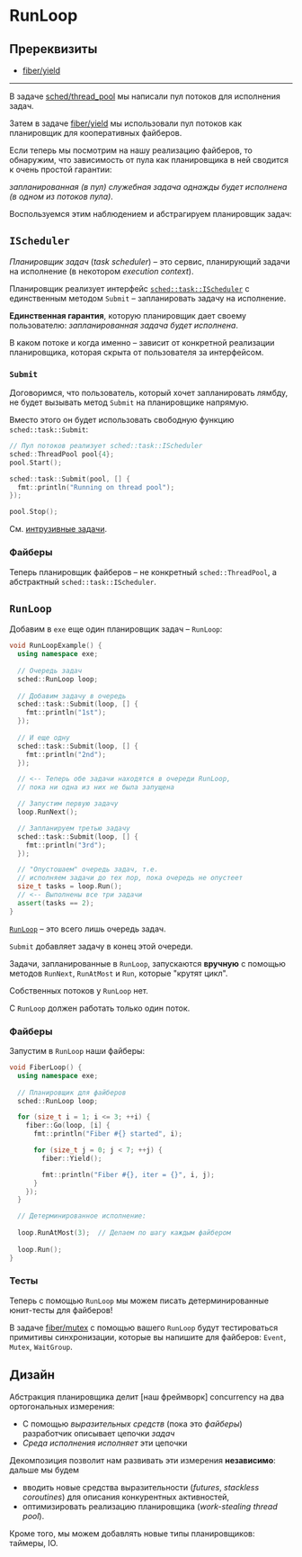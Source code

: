 # RunLoop

## Пререквизиты

- [fiber/yield](/tasks/fiber/yield)

---

В задаче [sched/thread_pool](/tasks/sched/thread_pool) мы написали пул потоков для исполнения задач.

Затем в задаче [fiber/yield](/tasks/fiber/yield) мы использовали пул потоков как планировщик для кооперативных файберов.

Если теперь мы посмотрим на нашу реализацию файберов, то обнаружим, что зависимость от пула как планировщика в ней сводится к очень простой гарантии: 

_запланированная (в пул) служебная задача однажды будет исполнена (в одном из потоков пула)_. 

Воспользуемся этим наблюдением и абстрагируем планировщик задач: 

## `IScheduler`

_Планировщик задач_ (_task scheduler_) – это сервис, планирующий задачи на исполнение (в некотором _execution context_).
 
Планировщик реализует интерфейс [`sched::task::IScheduler`](exe/sched/task/scheduler.hpp) с единственным методом `Submit` – запланировать задачу на исполнение.

**Единственная гарантия**, которую планировщик дает своему пользователю: _запланированная задача будет исполнена_.

В каком потоке и когда именно – зависит от конкретной реализации планировщика, которая скрыта от пользователя за интерфейсом.

### `Submit`

Договоримся, что пользователь, который хочет запланировать лямбду, не будет вызывать метод `Submit` на планировщике напрямую. 

Вместо этого он будет использовать свободную функцию `sched::task::Submit`:

```cpp
// Пул потоков реализует sched::task::IScheduler
sched::ThreadPool pool{4};
pool.Start();

sched::task::Submit(pool, [] {
  fmt::println("Running on thread pool");
});

pool.Stop();
```

См. [интрузивные задачи](/tasks/sched/intrusive).

### Файберы

Теперь планировщик файберов – не конкретный `sched::ThreadPool`, а абстрактный `sched::task::IScheduler`.

## `RunLoop`

Добавим в `exe` еще один планировщик задач – `RunLoop`:

```cpp
void RunLoopExample() {
  using namespace exe;
  
  // Очередь задач
  sched::RunLoop loop;
  
  // Добавим задачу в очередь
  sched::task::Submit(loop, [] {
    fmt::println("1st");
  });
  
  // И еще одну
  sched::task::Submit(loop, [] {
    fmt::println("2nd");
  });

  // <-- Теперь обе задачи находятся в очереди RunLoop,
  // пока ни одна из них не была запущена

  // Запустим первую задачу
  loop.RunNext();

  // Запланируем третью задачу
  sched::task::Submit(loop, [] {
    fmt::println("3rd");
  });

  // "Опустошаем" очередь задач, т.е.
  // исполняем задачи до тех пор, пока очередь не опустеет
  size_t tasks = loop.Run();
  // <-- Выполнены все три задачи
  assert(tasks == 2);
}
```

[`RunLoop`](exe/sched/run_loop.hpp) – это всего лишь очередь задач.

`Submit` добавляет задачу в конец этой очереди.

Задачи, запланированные в `RunLoop`, запускаются **вручную** с помощью методов `RunNext`, `RunAtMost` и `Run`, которые "крутят цикл".

Собственных потоков у `RunLoop` нет.

С `RunLoop` должен работать только один поток.

### Файберы

Запустим в `RunLoop` наши файберы:

```cpp
void FiberLoop() {
  using namespace exe;
  
  // Планировщик для файберов
  sched::RunLoop loop;

  for (size_t i = 1; i <= 3; ++i) {
    fiber::Go(loop, [i] {
      fmt::println("Fiber #{} started", i);

      for (size_t j = 0; j < 7; ++j) {
        fiber::Yield();

        fmt::println("Fiber #{}, iter = {}", i, j);
      }
    });
  }

  // Детерминированное исполнение:
  
  loop.RunAtMost(3);  // Делаем по шагу каждым файбером
  
  loop.Run();
}
```

### Тесты

Теперь с помощью `RunLoop` мы можем писать детерминированные юнит-тесты для файберов!

В задаче [fiber/mutex](/tasks/fiber/mutex) с помощью вашего `RunLoop` будут тестироваться примитивы синхронизации, которые вы напишите для файберов: `Event`, `Mutex`, `WaitGroup`.


## Дизайн

Абстракция планировщика делит [наш фреймворк] concurrency на два ортогональных измерения:

- С помощью _выразительных средств_ (пока это _файберы_) разработчик описывает цепочки _задач_
- _Среда исполнения_ _исполняет_ эти цепочки

Декомпозиция позволит нам развивать эти измерения **независимо**: дальше мы будем

- вводить новые средства выразительности (_futures_, _stackless coroutines_) для описания конкурентных активностей,
- оптимизировать реализацию планировщика (_work-stealing thread pool_).

Кроме того, мы можем добавлять новые типы планировщиков: таймеры, IO.